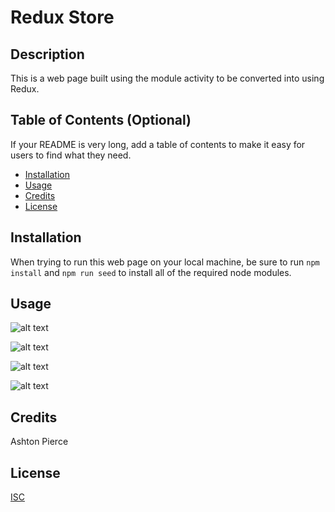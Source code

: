 # Redux Store

## Description

This is a web page built using the module activity to be converted into using Redux.


## Table of Contents (Optional)

If your README is very long, add a table of contents to make it easy for users to find what they need.

* [Installation](#installation)
* [Usage](#usage)
* [Credits](#credits)
* [License](#license)


## Installation

When trying to run this web page on your local machine, be sure to run ```npm install``` and ```npm run seed``` to install all of the required node modules.


## Usage 

![alt text]()

![alt text]()

![alt text]()

![alt text]()

## Credits

Ashton Pierce


## License

[ISC](https://choosealicense.com/licenses/isc/)